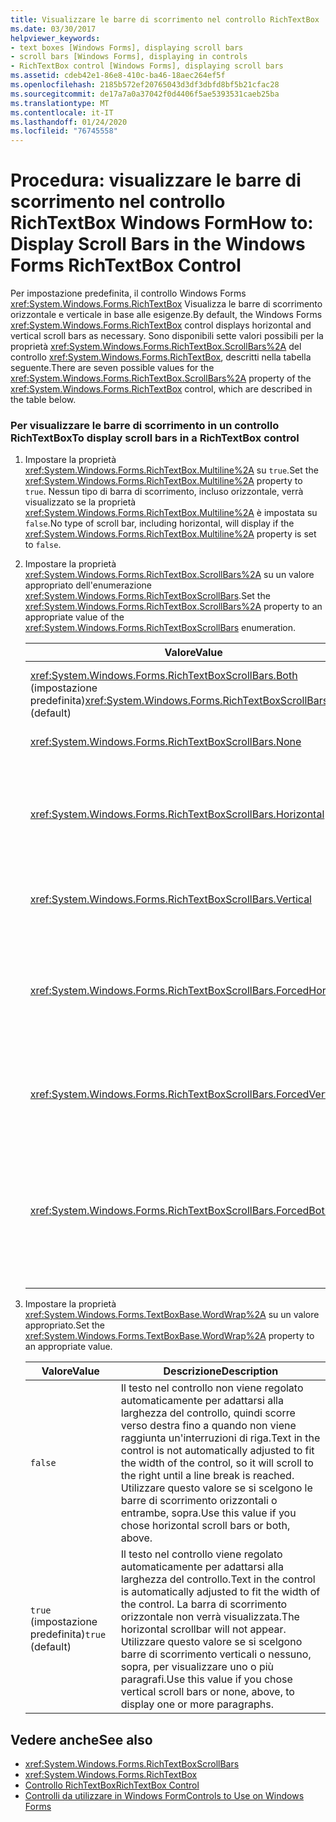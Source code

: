 ```yaml
---
title: Visualizzare le barre di scorrimento nel controllo RichTextBox
ms.date: 03/30/2017
helpviewer_keywords:
- text boxes [Windows Forms], displaying scroll bars
- scroll bars [Windows Forms], displaying in controls
- RichTextBox control [Windows Forms], displaying scroll bars
ms.assetid: cdeb42e1-86e8-410c-ba46-18aec264ef5f
ms.openlocfilehash: 2185b572ef20765043d3df3dbfd8bf5b21cfac28
ms.sourcegitcommit: de17a7a0a37042f0d4406f5ae5393531caeb25ba
ms.translationtype: MT
ms.contentlocale: it-IT
ms.lasthandoff: 01/24/2020
ms.locfileid: "76745558"
---
```

# <a name="how-to-display-scroll-bars-in-the-windows-forms-richtextbox-control"></a><span data-ttu-id="425a3-102">Procedura: visualizzare le barre di scorrimento nel controllo RichTextBox Windows Form</span><span class="sxs-lookup"><span data-stu-id="425a3-102">How to: Display Scroll Bars in the Windows Forms RichTextBox Control</span></span>
<span data-ttu-id="425a3-103">Per impostazione predefinita, il controllo Windows Forms <xref:System.Windows.Forms.RichTextBox> Visualizza le barre di scorrimento orizzontale e verticale in base alle esigenze.</span><span class="sxs-lookup"><span data-stu-id="425a3-103">By default, the Windows Forms <xref:System.Windows.Forms.RichTextBox> control displays horizontal and vertical scroll bars as necessary.</span></span> <span data-ttu-id="425a3-104">Sono disponibili sette valori possibili per la proprietà <xref:System.Windows.Forms.RichTextBox.ScrollBars%2A> del controllo <xref:System.Windows.Forms.RichTextBox>, descritti nella tabella seguente.</span><span class="sxs-lookup"><span data-stu-id="425a3-104">There are seven possible values for the <xref:System.Windows.Forms.RichTextBox.ScrollBars%2A> property of the <xref:System.Windows.Forms.RichTextBox> control, which are described in the table below.</span></span>  
  
### <a name="to-display-scroll-bars-in-a-richtextbox-control"></a><span data-ttu-id="425a3-105">Per visualizzare le barre di scorrimento in un controllo RichTextBox</span><span class="sxs-lookup"><span data-stu-id="425a3-105">To display scroll bars in a RichTextBox control</span></span>  
  
1. <span data-ttu-id="425a3-106">Impostare la proprietà <xref:System.Windows.Forms.RichTextBox.Multiline%2A> su `true`.</span><span class="sxs-lookup"><span data-stu-id="425a3-106">Set the <xref:System.Windows.Forms.RichTextBox.Multiline%2A> property to `true`.</span></span> <span data-ttu-id="425a3-107">Nessun tipo di barra di scorrimento, incluso orizzontale, verrà visualizzato se la proprietà <xref:System.Windows.Forms.RichTextBox.Multiline%2A> è impostata su `false`.</span><span class="sxs-lookup"><span data-stu-id="425a3-107">No type of scroll bar, including horizontal, will display if the <xref:System.Windows.Forms.RichTextBox.Multiline%2A> property is set to `false`.</span></span>  
  
2. <span data-ttu-id="425a3-108">Impostare la proprietà <xref:System.Windows.Forms.RichTextBox.ScrollBars%2A> su un valore appropriato dell'enumerazione <xref:System.Windows.Forms.RichTextBoxScrollBars>.</span><span class="sxs-lookup"><span data-stu-id="425a3-108">Set the <xref:System.Windows.Forms.RichTextBox.ScrollBars%2A> property to an appropriate value of the <xref:System.Windows.Forms.RichTextBoxScrollBars> enumeration.</span></span>  
  
    |<span data-ttu-id="425a3-109">Valore</span><span class="sxs-lookup"><span data-stu-id="425a3-109">Value</span></span>|<span data-ttu-id="425a3-110">Descrizione</span><span class="sxs-lookup"><span data-stu-id="425a3-110">Description</span></span>|  
    |-----------|-----------------|  
    |<span data-ttu-id="425a3-111"><xref:System.Windows.Forms.RichTextBoxScrollBars.Both> (impostazione predefinita)</span><span class="sxs-lookup"><span data-stu-id="425a3-111"><xref:System.Windows.Forms.RichTextBoxScrollBars.Both> (default)</span></span>|<span data-ttu-id="425a3-112">Visualizza barre di scorrimento orizzontali o verticali, o entrambe, solo quando il testo supera la larghezza o la lunghezza del controllo.</span><span class="sxs-lookup"><span data-stu-id="425a3-112">Displays horizontal or vertical scroll bars, or both, only when text exceeds the width or length of the control.</span></span>|  
    |<xref:System.Windows.Forms.RichTextBoxScrollBars.None>|<span data-ttu-id="425a3-113">Non visualizza mai alcun tipo di barra di scorrimento.</span><span class="sxs-lookup"><span data-stu-id="425a3-113">Never displays any type of scroll bar.</span></span>|  
    |<xref:System.Windows.Forms.RichTextBoxScrollBars.Horizontal>|<span data-ttu-id="425a3-114">Consente di visualizzare una barra di scorrimento orizzontale solo quando il testo supera la larghezza del controllo.</span><span class="sxs-lookup"><span data-stu-id="425a3-114">Displays a horizontal scroll bar only when the text exceeds the width of the control.</span></span> <span data-ttu-id="425a3-115">Per eseguire questa operazione, è necessario impostare la proprietà <xref:System.Windows.Forms.TextBoxBase.WordWrap%2A> su `false`.</span><span class="sxs-lookup"><span data-stu-id="425a3-115">(For this to occur, the <xref:System.Windows.Forms.TextBoxBase.WordWrap%2A> property must be set to `false`.)</span></span>|  
    |<xref:System.Windows.Forms.RichTextBoxScrollBars.Vertical>|<span data-ttu-id="425a3-116">Consente di visualizzare una barra di scorrimento verticale solo quando il testo supera l'altezza del controllo.</span><span class="sxs-lookup"><span data-stu-id="425a3-116">Displays a vertical scroll bar only when the text exceeds the height of the control.</span></span>|  
    |<xref:System.Windows.Forms.RichTextBoxScrollBars.ForcedHorizontal>|<span data-ttu-id="425a3-117">Visualizza una barra di scorrimento orizzontale quando la proprietà <xref:System.Windows.Forms.TextBoxBase.WordWrap%2A> è impostata su `false`.</span><span class="sxs-lookup"><span data-stu-id="425a3-117">Displays a horizontal scroll bar when the <xref:System.Windows.Forms.TextBoxBase.WordWrap%2A> property is set to `false`.</span></span> <span data-ttu-id="425a3-118">La barra di scorrimento viene visualizzata in grigio quando il testo non supera la larghezza del controllo.</span><span class="sxs-lookup"><span data-stu-id="425a3-118">The scroll bar appears dimmed when text does not exceed the width of the control.</span></span>|  
    |<xref:System.Windows.Forms.RichTextBoxScrollBars.ForcedVertical>|<span data-ttu-id="425a3-119">Visualizza sempre una barra di scorrimento verticale.</span><span class="sxs-lookup"><span data-stu-id="425a3-119">Always displays a vertical scroll bar.</span></span> <span data-ttu-id="425a3-120">La barra di scorrimento viene visualizzata in grigio quando il testo non supera la lunghezza del controllo.</span><span class="sxs-lookup"><span data-stu-id="425a3-120">The scroll bar appears dimmed when text does not exceed the length of the control.</span></span>|  
    |<xref:System.Windows.Forms.RichTextBoxScrollBars.ForcedBoth>|<span data-ttu-id="425a3-121">Viene sempre visualizzata una barra di scorrimento verticale.</span><span class="sxs-lookup"><span data-stu-id="425a3-121">Always displays a vertical scrollbar.</span></span> <span data-ttu-id="425a3-122">Visualizza una barra di scorrimento orizzontale quando la proprietà <xref:System.Windows.Forms.TextBoxBase.WordWrap%2A> è impostata su `false`.</span><span class="sxs-lookup"><span data-stu-id="425a3-122">Displays a horizontal scroll bar when the <xref:System.Windows.Forms.TextBoxBase.WordWrap%2A> property is set to `false`.</span></span> <span data-ttu-id="425a3-123">Le barre di scorrimento vengono visualizzate in grigio quando il testo non supera la larghezza o la lunghezza del controllo.</span><span class="sxs-lookup"><span data-stu-id="425a3-123">The scroll bars appear grayed when text does not exceed the width or length of the control.</span></span>|  
  
3. <span data-ttu-id="425a3-124">Impostare la proprietà <xref:System.Windows.Forms.TextBoxBase.WordWrap%2A> su un valore appropriato.</span><span class="sxs-lookup"><span data-stu-id="425a3-124">Set the <xref:System.Windows.Forms.TextBoxBase.WordWrap%2A> property to an appropriate value.</span></span>  
  
    |<span data-ttu-id="425a3-125">Valore</span><span class="sxs-lookup"><span data-stu-id="425a3-125">Value</span></span>|<span data-ttu-id="425a3-126">Descrizione</span><span class="sxs-lookup"><span data-stu-id="425a3-126">Description</span></span>|  
    |-----------|-----------------|  
    |`false`|<span data-ttu-id="425a3-127">Il testo nel controllo non viene regolato automaticamente per adattarsi alla larghezza del controllo, quindi scorre verso destra fino a quando non viene raggiunta un'interruzioni di riga.</span><span class="sxs-lookup"><span data-stu-id="425a3-127">Text in the control is not automatically adjusted to fit the width of the control, so it will scroll to the right until a line break is reached.</span></span> <span data-ttu-id="425a3-128">Utilizzare questo valore se si scelgono le barre di scorrimento orizzontali o entrambe, sopra.</span><span class="sxs-lookup"><span data-stu-id="425a3-128">Use this value if you chose horizontal scroll bars or both, above.</span></span>|  
    |<span data-ttu-id="425a3-129">`true` (impostazione predefinita)</span><span class="sxs-lookup"><span data-stu-id="425a3-129">`true` (default)</span></span>|<span data-ttu-id="425a3-130">Il testo nel controllo viene regolato automaticamente per adattarsi alla larghezza del controllo.</span><span class="sxs-lookup"><span data-stu-id="425a3-130">Text in the control is automatically adjusted to fit the width of the control.</span></span> <span data-ttu-id="425a3-131">La barra di scorrimento orizzontale non verrà visualizzata.</span><span class="sxs-lookup"><span data-stu-id="425a3-131">The horizontal scrollbar will not appear.</span></span> <span data-ttu-id="425a3-132">Utilizzare questo valore se si scelgono barre di scorrimento verticali o nessuno, sopra, per visualizzare uno o più paragrafi.</span><span class="sxs-lookup"><span data-stu-id="425a3-132">Use this value if you chose vertical scroll bars or none, above, to display one or more paragraphs.</span></span>|  
  
## <a name="see-also"></a><span data-ttu-id="425a3-133">Vedere anche</span><span class="sxs-lookup"><span data-stu-id="425a3-133">See also</span></span>

- <xref:System.Windows.Forms.RichTextBoxScrollBars>
- <xref:System.Windows.Forms.RichTextBox>
- [<span data-ttu-id="425a3-134">Controllo RichTextBox</span><span class="sxs-lookup"><span data-stu-id="425a3-134">RichTextBox Control</span></span>](richtextbox-control-windows-forms.md)
- [<span data-ttu-id="425a3-135">Controlli da utilizzare in Windows Form</span><span class="sxs-lookup"><span data-stu-id="425a3-135">Controls to Use on Windows Forms</span></span>](controls-to-use-on-windows-forms.md)
